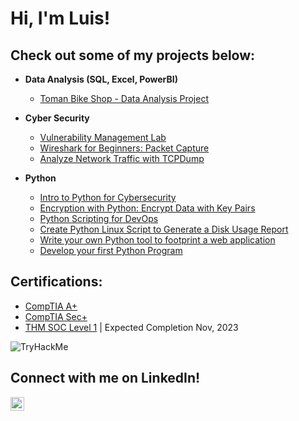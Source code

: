 <h1>Hi, I'm Luis! </h1>  

<h2> Check out some of my projects below:</h2>

- <b>Data Analysis (SQL, Excel, PowerBI)</b>
   - [Toman Bike Shop - Data Analysis Project](https://github.com/Luiscvria/Data-Analysis---Bike-Shop-Project-)
     
- <b>Cyber Security</b>
  - [Vulnerability Management Lab](https://github.com/Luiscvria/VulnerabilityManagementLab)
  - [Wireshark for Beginners: Packet Capture](https://coursera.org/share/762bf69e11e479ded9077753910cca73)
  - [Analyze Network Traffic with TCPDump](https://coursera.org/share/4d958852e4c7948e8d74652c8ac99ae8)

 - <b>Python</b>
   - [Intro to Python for Cybersecurity](https://coursera.org/share/d575fd86dbd662b1b01905073023e143)
   - [Encryption with Python: Encrypt Data with Key Pairs](https://coursera.org/share/47b3f55043321d30daa1839890c60353)
   - [Python Scripting for DevOps](https://coursera.org/share/a81cfc28160eaaa99be0fddcb3600cf9)
   - [Create Python Linux Script to Generate a Disk Usage Report](https://coursera.org/share/01fec09a117484a1f9fc0e76fc19455f)
   - [Write your own Python tool to footprint a web application](https://coursera.org/share/caba3fd8da3300eee7fa5d62d96f8972)
   - [Develop your first Python Program](https://coursera.org/share/36a9dcd2121f1011913cad0a0268cbbd)
  
<h2> Certifications:</h2>

 - [CompTIA A+](https://www.credly.com/earner/earned/badge/d71ce4f0-2f73-48b4-ac64-a7866bb90923)
 - [CompTIA Sec+](https://www.credly.com/badges/4e6b36e6-d838-4fdd-88cc-20c0128b06d0)
 - [THM SOC Level 1](https://tryhackme.com/paths) | Expected Completion Nov, 2023
<img src="https://tryhackme-badges.s3.amazonaws.com/astroswim.png" alt="TryHackMe">

<h2> Connect with me on LinkedIn!</h2>

[<img align="left" alt="luiscvria| LinkedIn" width="22px" src="https://cdn.jsdelivr.net/npm/simple-icons@v3/icons/linkedin.svg" />][linkedin]

[linkedin]:https://linkedin.com/in/luiscvria


